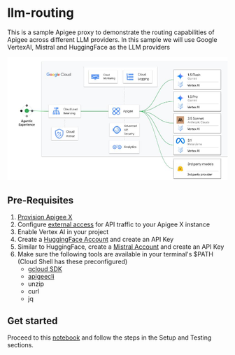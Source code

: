 # llm-routing

This is a sample Apigee proxy to demonstrate the routing capabilities of Apigee across different LLM providers. In this sample we will use Google VertexAI, Mistral and HuggingFace as the LLM providers

![architecture](./images/arch.jpg)

## Pre-Requisites

1. [Provision Apigee X](https://cloud.google.com/apigee/docs/api-platform/get-started/provisioning-intro)
2. Configure [external access](https://cloud.google.com/apigee/docs/api-platform/get-started/configure-routing#external-access) for API traffic to your Apigee X instance
3. Enable Vertex AI in your project
4. Create a [HuggingFace Account](https://huggingface.co/) and create an API Key
5. Similar to HuggingFace, create a [Mistral Account](https://console.mistral.ai/) and create an API Key
6. Make sure the following tools are available in your terminal's $PATH (Cloud Shell has these preconfigured)
    - [gcloud SDK](https://cloud.google.com/sdk/docs/install)
    - [apigeecli](https://github.com/apigee/apigeecli)
    - unzip
    - curl
    - jq

## Get started

Proceed to this [notebook](llm_routing_v1.ipynb) and follow the steps in the Setup and Testing sections.
